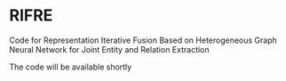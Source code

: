 # RIFRE
Code for Representation Iterative Fusion Based on Heterogeneous Graph Neural Network for Joint Entity and Relation Extraction

The code will be available shortly
